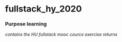 # fullstack_hy_2020
### Purpose learning
  *contains the HU fullstack mooc cource exercise returns* 
